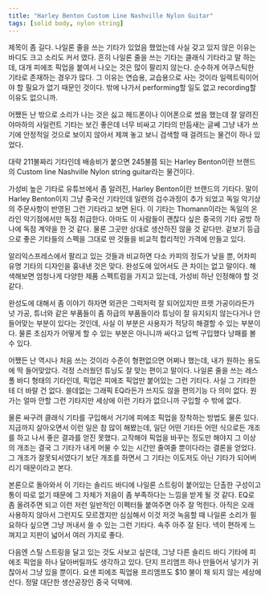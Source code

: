 ```yaml
---
title: "Harley Benton Custom Line Nashville Nylon Guitar"
tags: [solid body, nylon string]
---
```


제목이 좀 길다. 나일론 줄을 쓰는 기타가 있었음 했었는데 사실 갖고 있지 않은 이유는 바디도 크고 소리도 커서 였다. 흔히 나일론 줄을 쓰는 기타는 클래식 기타라고 말 하는데, 대개 피에조 픽업을 붙여서 나오는 것은 많이 팔리지 않는다. 순수하게 어쿠스틱한 기타로 존재하는 경우가 많다. 그 이유는 연습용, 교습용으로 사는 것이라 일렉트릭이어야 할 필요가 없기 때문인 것이다. 밖에 나가서 performing할 일도 없고 recording할 이유도 없으니까. 

어쨌든 난 밖으로 소리가 나는 것은 싫고 헤드폰이나 이어폰으로 썼음 했는데 잘 알려진 야마하의 사일런트 기타는 보긴 좋은데 너무 비싸고 기타의 만듬새는 글쎄 그냥 내가 쓰기에 안정적일 것으로 보이지 않아서 제껴 놓고 보니 검색할 때 걸려드는 물건이 하나 있었다.

대략 211불짜리 기타인데 배송비가 붙으면 245불쯤 되는 Harley Benton이란 브랜드의 Custom line Nashville Nylon string guitar라는 물건이다.

가성비 높은 기타로 유튜브에서 좀 알려진, Harley Benton이란 브랜드의 기타다. 말이 Harley Benton이지 그냥 중국산 기타인데 일련의 검수과정이 추가 되었고 독일 악기상의 주문사항이 반영된 그런 기타라고 보면 된다. 이 기타는 Thomann이라는 독일의 온라인 악기점에서만 독점 취급한다. 아마도 이 사람들이 괜찮다 싶은 중국의 기타 공방 하나에 독점 계약을 한 것 같다. 물론 그곳만 상대로 생산하진 않을 것 같다만. 겉보기 등급으로 좋은 기타들의 스펙을 그대로 딴 것들을 비교적 합리적인 가격에 만들고 있다. 

알리익스프레스에서 팔리고 있는 것들과 비교하면 다소 카피의 정도가 낮을 뿐, 어차피 유명 기타의 디자인을 흉내낸 것은 맞다. 완성도에 있어서도 큰 차이는 없고 말이다. 해색해보면 엄청나게 다양한 제품 스펙트럼을 가지고 있는데, 가성비 하난 인정해야 할 것 같다. 

완성도에 대해서 좀 이야기 하자면 외관은 그럭저럭 잘 되어있지만 프렛 가공이라든가 넛 가공, 튜너와 같은 부품들이 좀 하급의 부품들이라 튜닝이 잘 유지되지 않는다거나 안들어맞는 부분이 있다는 것인데, 사실 이 부분은 사용자가 적당히 해결할 수 있는 부분이다. 물론 초심자가 어떻게 할 수 있는 부분은 아니니까 싸다고 덥썩 구입했다 낭패를 볼 수 있다.

어쨌든 난 역시나 처음 쓰는 것이라 수준이 형편없으면 어쩌나 했는데, 내가 원하는 용도에 딱 들어맞았다. 걱정 스러웠던 튜닝도 잘 맞는 편이고 말이다. 나일론 줄을 쓰는 레스폴 바디 형태의 기타인데, 픽업은 피에조 픽업만 붙어있는 그런 기타다. 사실 그 기타한테 더 바랄 건 없다. 쓸데없는 그래픽 EQ라든가 쓰지도 않을 편의기능 다 의미 없다. 원가는 얼마 안할 그런 기타지만 세상에 이런 기타가 없으니까 구입할 수 밖에 없다. 

물론 싸구려 클래식 기타를 구입해서 거기에 피에조 픽업을 장착하는 방법도 물론 있다. 지금까지 살아오면서 이런 일은 참 많이 해봤는데, 일단 어떤 기타든 어떤 식으로든 개조를 하고 나서 좋은 결과를 얻진 못했다. 고작해야 픽업을 바꾸는 정도만 해야지 그 이상의 개조는 결국 그 기타가 내게 머물 수 있는 시간만 줄여줄 뿐이다라는 결론을 얻었다. 그 개조가 잘못되서였다기 보단 개조를 하면서 그 기타는 이도저도 아닌 기타가 되어버리기 때문이라고 본다. 

본론으로 돌아와서 이 기타는 솔리드 바디에 나일론 스트링이 붙어있는 단촐한 구성이고 통이 따로 없기 때문에 그 자체가 저음이 좀 부족하다는 느낌을 받게 될 것 같다. EQ로 좀 올려주면 되고 이런 저런 일반적인 이펙터들 붙여주면 아주 잘 먹힌다. 아직은 오래 사용하지 않아서 그런지도 모르겠지만 심심해서 이것 저것 녹음할 때 나일론 소리가 필요하다 싶으면 그냥 꺼내서 쓸 수 있는 그런 기타다. 속주 아주 잘 된다. 넥이 편하게 느껴지고 지판이 넓어서 여러 가지로 좋다.

다음엔 스틸 스트링을 달고 있는 것도 사보고 싶은데, 그냥 다른 솔리드 바디 기타에 피에조 픽업을 하나 달아버릴까도 생각하고 있다. 단지 프리앰프 하나 만들어서 넣기가 귀찮아서 그냥 있을 뿐이다. 요샌 피에조 픽업용 프리앰프도 $10 불이 채 되지 않는 세상에 산다. 정말 대단한 생산공장인 중국 덕택에.